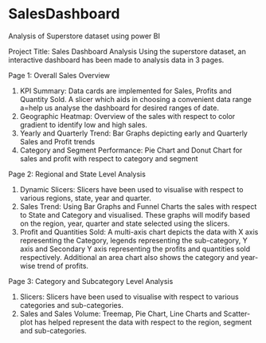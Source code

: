 # SalesDashboard
Analysis of Superstore dataset using power BI

Project Title: Sales Dashboard Analysis
Using the superstore dataset, an interactive dashboard has been made to analysis data in 3 pages.

Page 1: Overall Sales Overview
1. KPI Summary: Data cards are implemented for Sales, Profits and Quantity Sold. A slicer which aids in choosing a convenient data range a=help us analyse the dashboard for desired ranges of date.
2. Geographic Heatmap: Overview of the sales with respect to color gradient to identify low and high sales.
3. Yearly and Quarterly Trend: Bar Graphs depicting early and Quarterly Sales and Profit trends 
4. Category and Segment Performance: Pie Chart and Donut Chart for sales and profit with respect to category and segment

Page 2: Regional and State Level Analysis
1. Dynamic Slicers: Slicers have been used to visualise with respect to various regions, state, year and quarter.
2. Sales Trend: Using Bar Graphs and Funnel Charts the sales with respect to State and Category and visualised. These graphs will modify based on the region, year, quarter and state selected using the slicers.
3. Profit and Quantities Sold: A multi-axis chart depicts the data with X axis representing the Category, legends representing the sub-category, Y axis and Secondary Y axis representing the profits and quantities sold respectively. Additional an area chart also shows the category and year-wise trend of profits.

Page 3: Category and Subcategory Level Analysis
1. Slicers: Slicers have been used to visualise with respect to various categories and sub-categories.
2. Sales and Sales Volume: Treemap, Pie Chart, Line Charts and Scatter-plot has helped represent the data with respect to the region, segment and sub-categories.
